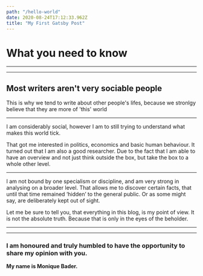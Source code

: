 ```yaml
---
path: "/hello-world"
date: 2020-08-24T17:12:33.962Z
title: "My First Gatsby Post"
---
```


# What you need to know

---
***


## Most writers aren't very sociable people



This is why we tend to write about other people's lifes, because we stronlgy believe that they are more of 'this' world


---


I am considerably social, however I am to still trying to understand what makes this world tick.

That got me interested in politics, economics and basic human behaviour. It turned out that I am also a good researcher. Due to the fact that I am able to have an overview and not just think outside the box, but take the box to a whole other level.


---


I am not bound by one specialism or discipline, and am very strong in analysing on a broader level. That allows me to discover certain facts, that until that time remained ‘hidden’ to the general public. Or as some might say, are deliberately kept out of sight. 

Let me be sure to tell you, that everything in this blog, is my point of view. It is not the absolute truth. Because that is only in the eyes of the beholder. 


---
***


### I am honoured and truly humbled to have the opportunity to share my opinion with you.



**My name is Monique Bader.**

